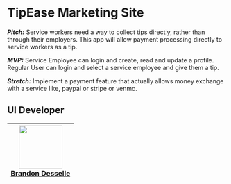 # TipEase Marketing Site

***Pitch:*** Service workers need a way to collect tips directly, rather than through their employers. This app will allow payment processing directly to service workers as a tip.

***MVP:*** Service Employee can login and create, read and update a profile. Regular User can login and select a service employee and give them a tip.

***Stretch:*** Implement a payment feature that actually allows money exchange with a service like, paypal or stripe or venmo.

## UI Developer

| [<img src="https://avatars0.githubusercontent.com/u/42873186?s=460&v=4" align="center" width=100><br><b>Brandon Desselle</b> ](https://github.com/BDesselle) |
|---|
